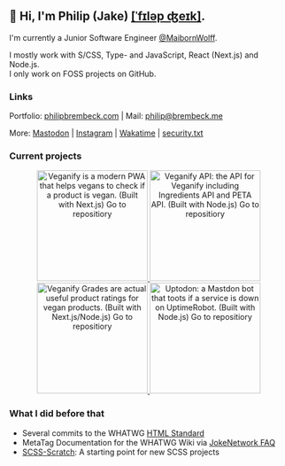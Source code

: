 ## 👋   Hi, I'm Philip (Jake) [[ˈfɪləp ʤeɪk]](https://philipbrembeck.com). 

I'm currently a Junior Software Engineer [@MaibornWolff](https://github.com/maibornwolff). 

I mostly work with S/CSS, Type- and JavaScript, React (Next.js) and Node.js.<br />
I only work on FOSS projects on GitHub.

### Links

Portfolio: [philipbrembeck.com](https://philipbrembeck.com) | Mail: <philip@brembeck.me>

More: [Mastodon](https://fosstodon.org/@philipbrembeck) | [Instagram](https://instagram.com/jakesbier) | [Wakatime](https://wakatime.com/@philipbrembeck) | [security.txt](https://cldsi.de/.well-known/security.txt)

### Current projects
<div align="center">
<a href="https://github.com/frontendnetwork/veganify">
  <picture>
      <source srcset="https://github.com/philipbrembeck/philipbrembeck/assets/4144601/2c4b7ab1-fe7d-45fc-8320-0ea29fc6a0e6" media="(prefers-color-scheme: dark)">
      <img src="https://github.com/philipbrembeck/philipbrembeck/assets/4144601/c4a5f856-3a5f-42e2-9c72-3faeaaf87073" width="200" alt="Veganify is a modern PWA that helps vegans to check if a product is vegan. (Built with Next.js) Go to repositiory">
  </picture>
</a>

<a href="https://github.com/frontendnetwork/veganify-API">
  <picture>
      <source srcset="https://github.com/philipbrembeck/philipbrembeck/assets/4144601/00a41bb0-6f27-4410-a9f2-be0cb13244d1" media="(prefers-color-scheme: dark)">
      <img src="https://github.com/philipbrembeck/philipbrembeck/assets/4144601/3202f306-5c70-4cae-b895-3fd5258ec941" width="200" alt="Veganify API: the API for Veganify including Ingredients API and PETA API. (Built with Node.js) Go to repositiory">
  </picture>
</a>

<a href="https://github.com/frontendnetwork/veganify-grades">
  <picture>
      <source srcset="https://github.com/philipbrembeck/philipbrembeck/assets/4144601/f96dd4d1-1924-42eb-a004-7e006fecd67d" media="(prefers-color-scheme: dark)">
      <img src="https://github.com/philipbrembeck/philipbrembeck/assets/4144601/ed5942e7-cbae-4240-900c-9f6e3710d71d" width="200" alt="Veganify Grades are actual useful product ratings for vegan products. (Built with Next.js/Node.js) Go to repositiory">
  </picture>
</a>

<a href="https://github.com/frontendnetwork/uptodon">
  <picture>
      <source srcset="https://user-images.githubusercontent.com/4144601/221288330-61d5cc0d-de32-4d04-89d7-7debbc497f9e.svg" media="(prefers-color-scheme: dark)">
      <img src="https://user-images.githubusercontent.com/4144601/221288338-d16e68e5-5a91-4e01-a953-f5d764bf4c30.svg" width="200" alt="Uptodon: a Mastdon bot that toots if a service is down on UptimeRobot. (Built with Node.js) Go to repositiory">
  </picture>
</a>
</div>

### What I did before that
* Several commits to the WHATWG [HTML Standard](https://github.com/whatwg/html)
* MetaTag Documentation for the WHATWG Wiki via [JokeNetwork FAQ](https://github.com/frontendnetwork/faq)
* [SCSS-Scratch](https://github.com/frontendnetwork/SCSS-Scratch): A starting point for new SCSS projects
